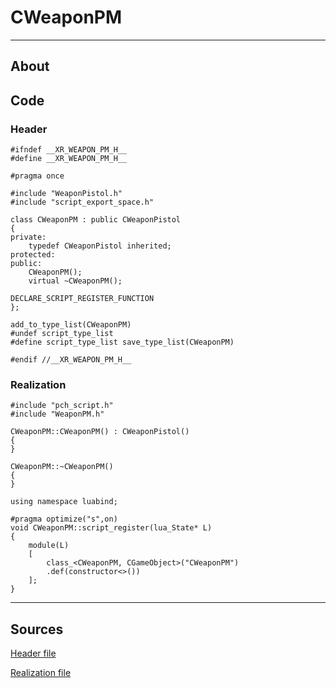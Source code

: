 # CWeaponPM

___

## About



## Code

### Header

```C++,icon=.devicon-cplusplus-plain,filepath="src/xrGame/WeaponPM.h"
#ifndef __XR_WEAPON_PM_H__
#define __XR_WEAPON_PM_H__

#pragma once

#include "WeaponPistol.h"
#include "script_export_space.h"

class CWeaponPM : public CWeaponPistol
{
private:
	typedef CWeaponPistol inherited;
protected:
public:
	CWeaponPM();
	virtual ~CWeaponPM();

DECLARE_SCRIPT_REGISTER_FUNCTION
};

add_to_type_list(CWeaponPM)
#undef script_type_list
#define script_type_list save_type_list(CWeaponPM)

#endif //__XR_WEAPON_PM_H__
```

### Realization

```C++,icon=.devicon-cplusplus-plain,filepath="src/xrGame/WeaponPM.cpp"
#include "pch_script.h"
#include "WeaponPM.h"

CWeaponPM::CWeaponPM() : CWeaponPistol()
{
}

CWeaponPM::~CWeaponPM()
{
}

using namespace luabind;

#pragma optimize("s",on)
void CWeaponPM::script_register(lua_State* L)
{
	module(L)
	[
		class_<CWeaponPM, CGameObject>("CWeaponPM")
		.def(constructor<>())
	];
}
```

___

## Sources

[Header file](https://bitbucket.org/anomalymod/xray-monolith/src/master/src/xrGame/WeaponPM.h)

[Realization file](https://bitbucket.org/anomalymod/xray-monolith/src/master/src/xrGame/WeaponPM.cpp)
